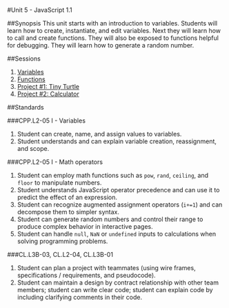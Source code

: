#Unit 5 - JavaScript 1.1

##Synopsis
This unit starts with an introduction to variables. Students will learn how to create, instantiate, and edit variables. Next they will learn how to call and create functions. They will also be exposed to functions helpful for debugging. They will learn how to generate a random number. 

##Sessions

1. [Variables](sessions/1-variable)
2. [Functions](sessions/2-function)
3. [Project #1: Tiny Turtle](sessions/3-project-tinyturtle)
4. [Project #2: Calculator](sessions/4-project-calculator)

##Standards

###CPP.L2-05 I - Variables
1. Student	can	create,	name,	and	assign	values	to	variables.
2. Student	understands	and	can	explain	variable	creation,	reassignment,	and	scope.

###CPP.L2-05 I - Math operators
1.	Student	can	employ	math	functions	such	as	``pow``,	``rand``,	``ceiling``,	and	``floor``	to	manipulate	numbers.
2.	Student	understands	JavaScript	operator	precedence	and	can	use	it	to	predict	the	effect	of	an	expression.	
3.	Student	can	recognize	augmented	assignment	operators	(``i+=1``)	and	can	decompose	them	to	simpler	syntax.	
4.	Student	can	generate	random	numbers	and	control	their	range	to	produce	complex	behavior	in	interactive	pages.	
5.	Student	can	handle	``null``,	``NaN``	or	``undefined``	inputs	to	calculations	when	solving	programming	problems.

###CL.L3B-03, CL.L2-04, CL.L3B-01
1.	Student	can	plan	a	project	with	teammates	(using	wire	frames,	specifications	/ requirements,	and	pseudocode).
2.	Student	can	maintain	a	design	by	contract	relationship	with	other	team	members;	student	can	write	clear	code;	student	can	explain	code	by	including	clarifying	comments	in	their	code.


